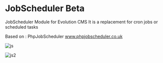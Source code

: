 # JobScheduler Beta

JobScheduler Module for Evolution CMS
It is a replacement for cron jobs or scheduled tasks

Based on : PhpJobScheduler www.phpjobscheduler.co.uk

![js](https://user-images.githubusercontent.com/7342798/31833482-009338f6-b5cb-11e7-9463-50d507367b2e.png)


![js2](https://user-images.githubusercontent.com/7342798/31833487-031dc636-b5cb-11e7-9b8f-4b0c8f4e2c7c.png)

